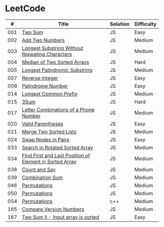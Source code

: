 # LeetCode

| # | Title | Solution | Difficulty |
| ------ | ------ | ------ | ------ |
| 001 | [Two Sum](https://leetcode.com/problems/two-sum/description/) | JS | Easy |
| 002 | [Add Two Numbers](https://leetcode.com/problems/add-two-numbers/description/) | JS | Medium |
| 003 | [Longest Substring Without Repeating Characters](https://leetcode.com/problems/longest-substring-without-repeating-characters/description/) | JS | Medium |
| 004 | [Median of Two Sorted Arrays](https://leetcode.com/problems/median-of-two-sorted-arrays/description/) | JS | Hard |
| 005 | [Longest Palindromic Substring](https://leetcode.com/problems/longest-palindromic-substring/description/) | JS | Medium |
| 007 | [Reverse Integer](https://leetcode.com/problems/reverse-integer/description/) | JS | Easy |
| 009 | [Palindrome Number](https://leetcode.com/problems/palindrome-number/) | JS | Easy |
| 014 | [Longest Common Prefix](https://leetcode.com/problems/longest-common-prefix/) | JS | Medium |
| 015 | [3Sum](https://leetcode.com/problems/3sum/description/) | JS | Hard |
| 017 | [Letter Combinations of a Phone Number](https://leetcode.com/problems/letter-combinations-of-a-phone-number/description/) | JS | Medium |
| 020 | [Valid Parentheses](https://leetcode.com/problems/valid-parentheses/description/) | JS | Easy |
| 021 | [Merge Two Sorted Lists](https://leetcode.com/problems/merge-two-sorted-lists/description/) | JS | Medium |
| 024 | [Swap Nodes in Pairs](https://leetcode.com/problems/swap-nodes-in-pairs/description/) | JS | Easy |
| 033 | [Search in Rotated Sorted Array](https://leetcode.com/problems/swap-nodes-in-pairs/description/) | JS | Medium |
| 034 | [Find First and Last Position of Element in Sorted Array](https://leetcode.com/problems/find-first-and-last-position-of-element-in-sorted-array/description/) | JS | Medium |
| 038 | [Count and Say](https://leetcode.com/problems/count-and-say/description/) | JS | Medium |
| 039 | [Combination Sum](https://leetcode.com/problems/search-in-rotated-sorted-array/description/) | JS | Medium |
| 046 | [Permutations](https://leetcode.com/problems/permutations/description/) | JS | Medium |
| 050 | [Permutations](https://leetcode.com/problems/powx-n/) | JS | Medium |
| 054 | [Permutations](https://leetcode.com/problems/spiral-matrix/) | c++ | Medium |
| 165 | [Compare Version Numbers](https://leetcode.com/problems/compare-version-numbers/description/) | JS | Medium |
| 167 | [Two Sum II - Input array is sorted](https://leetcode.com/problems/two-sum-ii-input-array-is-sorted/description/) | JS | Easy |
